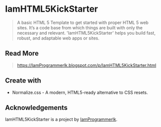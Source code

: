 # IamHTML5KickStarter
> A basic HTML 5 Template to get started with proper HTML 5 web sites. It’s a code base from which things are built with only the necessary and relevant. 'IamHTML5KickStarter' helps you build fast, robust, and adaptable web apps or sites.

## Read More
> https://IamProgrammerlk.blogspot.com/p/IamHTML5KickStarter.html


## Create with

* Normalize.css - A modern, HTML5-ready alternative to CSS resets.

## Acknowledgements

IamHTML5KickStarter is a project by <a href="https://IamProgrammerlk.blogspot.com">IamProgrammerlk</a>.
